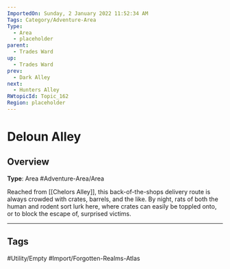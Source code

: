 ```yaml
---
ImportedOn: Sunday, 2 January 2022 11:52:34 AM
Tags: Category/Adventure-Area
Type:
  - Area
  - placeholder
parent:
  - Trades Ward
up:
  - Trades Ward
prev:
  - Dark Alley
next:
  - Hunters Alley
RWtopicId: Topic_162
Region: placeholder
---
```

# Deloun Alley
## Overview
**Type**: Area
#Adventure-Area/Area

Reached from [[Chelors Alley]], this back-of-the-shops delivery route is always crowded with crates, barrels, and the like. By night, rats of both the human and rodent sort lurk here, where crates can easily be toppled onto, or to block the escape of, surprised victims.


---
## Tags
#Utility/Empty #Import/Forgotten-Realms-Atlas

